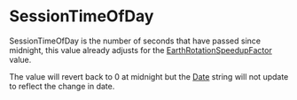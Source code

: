 # SessionTimeOfDay <Badge text="int" />

SessionTimeOfDay is the number of seconds that have passed since midnight, this value already adjusts for the [EarthRotationSpeedupFactor](/yaml/weekendinfo.md#earthrotationspeedupfactor) value.

The value will revert back to 0 at midnight but the [Date](/yaml/weekendinfo.md#date) string will not update to reflect the change in date.